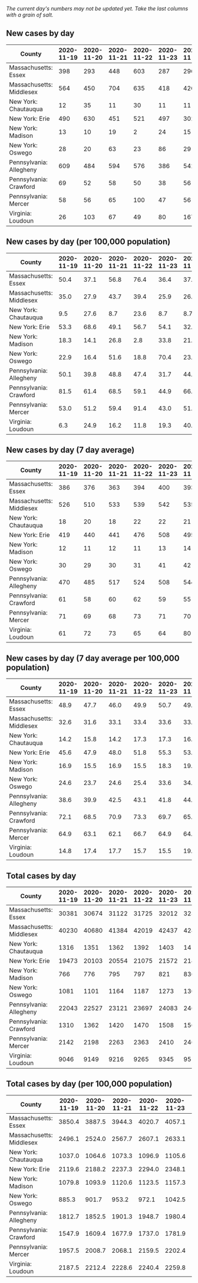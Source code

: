 _The current day's numbers may not be updated yet. Take the last columns with a grain of salt._
## New cases by day

| County | 2020-11-19 | 2020-11-20 | 2020-11-21 | 2020-11-22 | 2020-11-23 | 2020-11-24 | 2020-11-25 |
| --- | --- | --- | --- | --- | --- | --- | --- |
| Massachusetts: Essex | 398 | 293 | 448 | 603 | 287 | 296 |  |
| Massachusetts: Middlesex | 564 | 450 | 704 | 635 | 418 | 426 |  |
| New York: Chautauqua | 12 | 35 | 11 | 30 | 11 | 11 | 35 |
| New York: Erie | 490 | 630 | 451 | 521 | 497 | 301 | 685 |
| New York: Madison | 13 | 10 | 19 | 2 | 24 | 15 | 25 |
| New York: Oswego | 28 | 20 | 63 | 23 | 86 | 29 | 57 |
| Pennsylvania: Allegheny | 609 | 484 | 594 | 576 | 386 | 541 | 555 |
| Pennsylvania: Crawford | 69 | 52 | 58 | 50 | 38 | 56 | 71 |
| Pennsylvania: Mercer | 58 | 56 | 65 | 100 | 47 | 56 | 72 |
| Virginia: Loudoun | 26 | 103 | 67 | 49 | 80 | 167 | 205 |

## New cases by day (per 100,000 population)

| County | 2020-11-19 | 2020-11-20 | 2020-11-21 | 2020-11-22 | 2020-11-23 | 2020-11-24 | 2020-11-25 |
| --- | --- | --- | --- | --- | --- | --- | --- |
| Massachusetts: Essex | 50.4 | 37.1 | 56.8 | 76.4 | 36.4 | 37.5 |  |
| Massachusetts: Middlesex | 35.0 | 27.9 | 43.7 | 39.4 | 25.9 | 26.4 |  |
| New York: Chautauqua | 9.5 | 27.6 | 8.7 | 23.6 | 8.7 | 8.7 | 27.6 |
| New York: Erie | 53.3 | 68.6 | 49.1 | 56.7 | 54.1 | 32.8 | 74.6 |
| New York: Madison | 18.3 | 14.1 | 26.8 | 2.8 | 33.8 | 21.1 | 35.2 |
| New York: Oswego | 22.9 | 16.4 | 51.6 | 18.8 | 70.4 | 23.7 | 46.7 |
| Pennsylvania: Allegheny | 50.1 | 39.8 | 48.8 | 47.4 | 31.7 | 44.5 | 45.6 |
| Pennsylvania: Crawford | 81.5 | 61.4 | 68.5 | 59.1 | 44.9 | 66.2 | 83.9 |
| Pennsylvania: Mercer | 53.0 | 51.2 | 59.4 | 91.4 | 43.0 | 51.2 | 65.8 |
| Virginia: Loudoun | 6.3 | 24.9 | 16.2 | 11.8 | 19.3 | 40.4 | 49.6 |

## New cases by day (7 day average)

| County | 2020-11-19 | 2020-11-20 | 2020-11-21 | 2020-11-22 | 2020-11-23 | 2020-11-24 | 2020-11-25 |
| --- | --- | --- | --- | --- | --- | --- | --- |
| Massachusetts: Essex | 386 | 376 | 363 | 394 | 400 | 393 |  |
| Massachusetts: Middlesex | 526 | 510 | 533 | 539 | 542 | 535 |  |
| New York: Chautauqua | 18 | 20 | 18 | 22 | 22 | 21 | 21 |
| New York: Erie | 419 | 440 | 441 | 476 | 508 | 495 | 511 |
| New York: Madison | 12 | 11 | 12 | 11 | 13 | 14 | 15 |
| New York: Oswego | 30 | 29 | 30 | 31 | 41 | 42 | 44 |
| Pennsylvania: Allegheny | 470 | 485 | 517 | 524 | 508 | 544 | 535 |
| Pennsylvania: Crawford | 61 | 58 | 60 | 62 | 59 | 55 | 56 |
| Pennsylvania: Mercer | 71 | 69 | 68 | 73 | 71 | 70 | 65 |
| Virginia: Loudoun | 61 | 72 | 73 | 65 | 64 | 80 | 100 |

## New cases by day (7 day average per 100,000 population)

| County | 2020-11-19 | 2020-11-20 | 2020-11-21 | 2020-11-22 | 2020-11-23 | 2020-11-24 | 2020-11-25 |
| --- | --- | --- | --- | --- | --- | --- | --- |
| Massachusetts: Essex | 48.9 | 47.7 | 46.0 | 49.9 | 50.7 | 49.8 |  |
| Massachusetts: Middlesex | 32.6 | 31.6 | 33.1 | 33.4 | 33.6 | 33.2 |  |
| New York: Chautauqua | 14.2 | 15.8 | 14.2 | 17.3 | 17.3 | 16.5 | 16.5 |
| New York: Erie | 45.6 | 47.9 | 48.0 | 51.8 | 55.3 | 53.9 | 55.6 |
| New York: Madison | 16.9 | 15.5 | 16.9 | 15.5 | 18.3 | 19.7 | 21.1 |
| New York: Oswego | 24.6 | 23.7 | 24.6 | 25.4 | 33.6 | 34.4 | 36.0 |
| Pennsylvania: Allegheny | 38.6 | 39.9 | 42.5 | 43.1 | 41.8 | 44.7 | 44.0 |
| Pennsylvania: Crawford | 72.1 | 68.5 | 70.9 | 73.3 | 69.7 | 65.0 | 66.2 |
| Pennsylvania: Mercer | 64.9 | 63.1 | 62.1 | 66.7 | 64.9 | 64.0 | 59.4 |
| Virginia: Loudoun | 14.8 | 17.4 | 17.7 | 15.7 | 15.5 | 19.3 | 24.2 |

## Total cases by day

| County | 2020-11-19 | 2020-11-20 | 2020-11-21 | 2020-11-22 | 2020-11-23 | 2020-11-24 | 2020-11-25 |
| --- | --- | --- | --- | --- | --- | --- | --- |
| Massachusetts: Essex | 30381 | 30674 | 31122 | 31725 | 32012 | 32308 |  |
| Massachusetts: Middlesex | 40230 | 40680 | 41384 | 42019 | 42437 | 42863 |  |
| New York: Chautauqua | 1316 | 1351 | 1362 | 1392 | 1403 | 1414 | 1449 |
| New York: Erie | 19473 | 20103 | 20554 | 21075 | 21572 | 21873 | 22558 |
| New York: Madison | 766 | 776 | 795 | 797 | 821 | 836 | 861 |
| New York: Oswego | 1081 | 1101 | 1164 | 1187 | 1273 | 1302 | 1359 |
| Pennsylvania: Allegheny | 22043 | 22527 | 23121 | 23697 | 24083 | 24624 | 25179 |
| Pennsylvania: Crawford | 1310 | 1362 | 1420 | 1470 | 1508 | 1564 | 1635 |
| Pennsylvania: Mercer | 2142 | 2198 | 2263 | 2363 | 2410 | 2466 | 2538 |
| Virginia: Loudoun | 9046 | 9149 | 9216 | 9265 | 9345 | 9512 | 9717 |

## Total cases by day (per 100,000 population)

| County | 2020-11-19 | 2020-11-20 | 2020-11-21 | 2020-11-22 | 2020-11-23 | 2020-11-24 | 2020-11-25 |
| --- | --- | --- | --- | --- | --- | --- | --- |
| Massachusetts: Essex | 3850.4 | 3887.5 | 3944.3 | 4020.7 | 4057.1 | 4094.6 |  |
| Massachusetts: Middlesex | 2496.1 | 2524.0 | 2567.7 | 2607.1 | 2633.1 | 2659.5 |  |
| New York: Chautauqua | 1037.0 | 1064.6 | 1073.3 | 1096.9 | 1105.6 | 1114.2 | 1141.8 |
| New York: Erie | 2119.6 | 2188.2 | 2237.3 | 2294.0 | 2348.1 | 2380.9 | 2455.4 |
| New York: Madison | 1079.8 | 1093.9 | 1120.6 | 1123.5 | 1157.3 | 1178.4 | 1213.7 |
| New York: Oswego | 885.3 | 901.7 | 953.2 | 972.1 | 1042.5 | 1066.3 | 1112.9 |
| Pennsylvania: Allegheny | 1812.7 | 1852.5 | 1901.3 | 1948.7 | 1980.4 | 2024.9 | 2070.6 |
| Pennsylvania: Crawford | 1547.9 | 1609.4 | 1677.9 | 1737.0 | 1781.9 | 1848.1 | 1932.0 |
| Pennsylvania: Mercer | 1957.5 | 2008.7 | 2068.1 | 2159.5 | 2202.4 | 2253.6 | 2319.4 |
| Virginia: Loudoun | 2187.5 | 2212.4 | 2228.6 | 2240.4 | 2259.8 | 2300.1 | 2349.7 |
